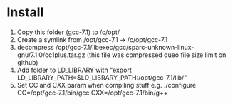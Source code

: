 # Install

1. Copy this folder (gcc-7.1) to /c/opt/
2. Create a symlink from /opt/gcc-7.1 -> /c/opt/gcc-7.1 
3. decompress /opt/gcc-7.1/libexec/gcc/sparc-unknown-linux-gnu/7.1.0/cc1plus.tar.gz (this file was compressed dueo file size limit on github)
4. Add folder to LD_LIBRARY with "export LD_LIBRARY_PATH=$LD_LIBRARY_PATH:/opt/gcc-7.1/lib/"
5. Set CC and CXX param when compiling stuff e.g. ./configure CC=/opt/gcc-7.1/bin/gcc CXX=/opt/gcc-7.1/bin/g++
